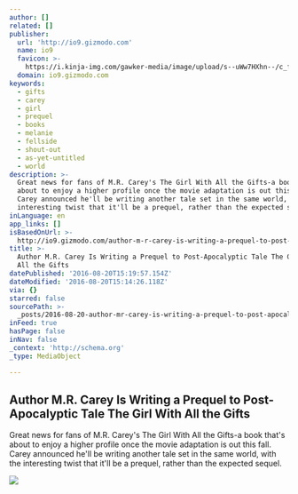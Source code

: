 ```yaml
---
author: []
related: []
publisher:
  url: 'http://io9.gizmodo.com'
  name: io9
  favicon: >-
    https://i.kinja-img.com/gawker-media/image/upload/s--uWw7HXhn--/c_fill,fl_progressive,g_center,h_80,q_80,w_80/eh1hvjxamru5z6aobgwc.png
  domain: io9.gizmodo.com
keywords:
  - gifts
  - carey
  - girl
  - prequel
  - books
  - melanie
  - fellside
  - shout-out
  - as-yet-untitled
  - world
description: >-
  Great news for fans of M.R. Carey's The Girl With All the Gifts-a book that's
  about to enjoy a higher profile once the movie adaptation is out this fall.
  Carey announced he'll be writing another tale set in the same world, with the
  interesting twist that it'll be a prequel, rather than the expected sequel.
inLanguage: en
app_links: []
isBasedOnUrl: >-
  http://io9.gizmodo.com/author-m-r-carey-is-writing-a-prequel-to-post-apocalyp-1785464644
title: >-
  Author M.R. Carey Is Writing a Prequel to Post-Apocalyptic Tale The Girl With
  All the Gifts
datePublished: '2016-08-20T15:19:57.154Z'
dateModified: '2016-08-20T15:14:26.118Z'
via: {}
starred: false
sourcePath: >-
  _posts/2016-08-20-author-mr-carey-is-writing-a-prequel-to-post-apocalyptic-t.md
inFeed: true
hasPage: false
inNav: false
_context: 'http://schema.org'
_type: MediaObject

---
```

<article style=""><h1>Author M.R. Carey Is Writing a Prequel to Post-Apocalyptic Tale The Girl With All the Gifts</h1><p>Great news for fans of M.R. Carey's The Girl With All the Gifts-a book that's about to enjoy a higher profile once the movie adaptation is out this fall. Carey announced he'll be writing another tale set in the same world, with the interesting twist that it'll be a prequel, rather than the expected sequel.</p><img src="https://i.kinja-img.com/gawker-media/image/upload/s--MWIs7UvQ--/c_fill,fl_progressive,g_center,h_450,q_80,w_800/ll3mxefxjx0yrqywh131.jpg" /></article>